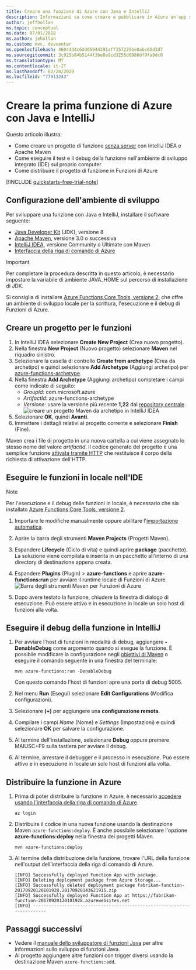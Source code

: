 ```yaml
---
title: Creare una funzione di Azure con Java e IntelliJ
description: Informazioni su come creare e pubblicare in Azure un'app semplice senza server attivata tramite HTTP con Java e IntelliJ.
author: jeffhollan
ms.topic: conceptual
ms.date: 07/01/2018
ms.author: jehollan
ms.custom: mvc, devcenter
ms.openlocfilehash: 46044d4c6dd65944291aff157229be0abc60d3d7
ms.sourcegitcommit: 3c925b84b5144f3be0a9cd3256d0886df9fa9dc0
ms.translationtype: MT
ms.contentlocale: it-IT
ms.lasthandoff: 02/28/2020
ms.locfileid: "77913243"
---
```

# <a name="create-your-first-azure-function-with-java-and-intellij"></a>Creare la prima funzione di Azure con Java e IntelliJ

Questo articolo illustra:
- Come creare un progetto di funzione [senza server](https://azure.microsoft.com/overview/serverless-computing/) con IntelliJ IDEA e Apache Maven
- Come eseguire il test e il debug della funzione nell'ambiente di sviluppo integrato (IDE) sul proprio computer
- Come distribuire il progetto di funzione in Funzioni di Azure

<!-- TODO ![Access a Hello World function from the command line with cURL](media/functions-create-java-maven/hello-azure.png) -->

[!INCLUDE [quickstarts-free-trial-note](../../includes/quickstarts-free-trial-note.md)]

## <a name="set-up-your-development-environment"></a>Configurazione dell'ambiente di sviluppo

Per sviluppare una funzione con Java e IntelliJ, installare il software seguente:

- [Java Developer Kit](https://www.azul.com/downloads/zulu/) (JDK), versione 8
- [Apache Maven](https://maven.apache.org), versione 3.0 o successiva
- [IntelliJ IDEA](https://www.jetbrains.com/idea/download), versione Community o Ultimate con Maven
- [Interfaccia della riga di comando di Azure](https://docs.microsoft.com/cli/azure)

> [!IMPORTANT]
> Per completare la procedura descritta in questo articolo, è necessario impostare la variabile di ambiente JAVA_HOME sul percorso di installazione di JDK.

 Si consiglia di installare [Azure Functions Core Tools, versione 2](functions-run-local.md#v2), che offre un ambiente di sviluppo locale per la scrittura, l'esecuzione e il debug di Funzioni di Azure.

## <a name="create-a-functions-project"></a>Creare un progetto per le funzioni

1. In IntelliJ IDEA selezionare **Create New Project** (Crea nuovo progetto).  
1. Nella finestra **New Project** (Nuovo progetto) selezionare **Maven** nel riquadro sinistro.
1. Selezionare la casella di controllo **Create from archetype** (Crea da archetipo) e quindi selezionare **Add Archetype** (Aggiungi archetipo) per [azure-functions-archetype](https://mvnrepository.com/artifact/com.microsoft.azure/azure-functions-archetype).
1. Nella finestra **Add Archetype** (Aggiungi archetipo) completare i campi come indicato di seguito:
    - _GroupId_: com.microsoft.azure
    - _ArtifactId_: azure-functions-archetype
    - _Versione_: usare la versione più recente **1,22** dal [repository centrale](https://mvnrepository.com/artifact/com.microsoft.azure/azure-functions-archetype)
    ![creare un progetto Maven da archetipo in IntelliJ IDEA](media/functions-create-first-java-intellij/functions-create-intellij.png)  
1. Selezionare **OK**, quindi **Avanti**.
1. Immettere i dettagli relativi al progetto corrente e selezionare **Finish** (Fine).

Maven crea i file di progetto in una nuova cartella a cui viene assegnato lo stesso nome del valore _artifactId_. Il codice generato del progetto è una semplice funzione [attivata tramite HTTP](/azure/azure-functions/functions-bindings-http-webhook) che restituisce il corpo della richiesta di attivazione dell'HTTP.

## <a name="run-functions-locally-in-the-ide"></a>Eseguire le funzioni in locale nell'IDE

> [!NOTE]
> Per l'esecuzione e il debug delle funzioni in locale, è necessario che sia installato [Azure Functions Core Tools, versione 2](functions-run-local.md#v2).

1. Importare le modifiche manualmente oppure abilitare l'[importazione automatica](https://www.jetbrains.com/help/idea/creating-and-optimizing-imports.html).
1. Aprire la barra degli strumenti **Maven Projects** (Progetti Maven).
1. Espandere **Lifecycle** (Ciclo di vita) e quindi aprire **package** (pacchetto). La soluzione viene compilata e inserita in un pacchetto all'interno di una directory di destinazione appena creata.
1. Espandere **Plugins** (Plugin)  > **azure-functions** e aprire **azure-functions:run** per avviare il runtime locale di Funzioni di Azure.  
  ![Barra degli strumenti Maven per Funzioni di Azure](media/functions-create-first-java-intellij/functions-intellij-java-maven-toolbar.png)  

1. Dopo avere testato la funzione, chiudere la finestra di dialogo di esecuzione. Può essere attivo e in esecuzione in locale un solo host di funzioni alla volta.

## <a name="debug-the-function-in-intellij"></a>Eseguire il debug della funzione in IntelliJ

1. Per avviare l'host di funzioni in modalità di debug, aggiungere **- DenableDebug** come argomento quando si esegue la funzione. È possibile modificare la configurazione negli [obiettivi di Maven](https://www.jetbrains.com/help/idea/maven-support.html#run_goal) o eseguire il comando seguente in una finestra del terminale:  

   ```
   mvn azure-functions:run -DenableDebug
   ```

   Con questo comando l'host di funzioni apre una porta di debug 5005.

1. Nel menu **Run** (Esegui) selezionare **Edit Configurations** (Modifica configurazioni).
1. Selezionare **(+)** per aggiungere una **configurazione remota**.
1. Compilare i campi _Name_ (Nome) e _Settings_ (Impostazioni) e quindi selezionare **OK** per salvare la configurazione.
1. Al termine dell'installazione, selezionare **Debug <nome configurazione remota>** oppure premere MAIUSC+F9 sulla tastiera per avviare il debug.

1. Al termine, arrestare il debugger e il processo in esecuzione. Può essere attivo e in esecuzione in locale un solo host di funzioni alla volta.

## <a name="deploy-the-function-to-azure"></a>Distribuire la funzione in Azure

1. Prima di poter distribuire la funzione in Azure, è necessario [accedere usando l'interfaccia della riga di comando di Azure](/cli/azure/authenticate-azure-cli?view=azure-cli-latest).

   ``` azurecli
   az login
   ```

1. Distribuire il codice in una nuova funzione usando la destinazione Maven `azure-functions:deploy`. È anche possibile selezionare l'opzione **azure-functions:deploy** nella finestra dei progetti Maven.

   ```
   mvn azure-functions:deploy
   ```

1. Al termine della distribuzione della funzione, trovare l'URL della funzione nell'output dell'interfaccia della riga di comando di Azure.

   ``` output
   [INFO] Successfully deployed Function App with package.
   [INFO] Deleting deployment package from Azure Storage...
   [INFO] Successfully deleted deployment package fabrikam-function-20170920120101928.20170920143621915.zip
   [INFO] Successfully deployed Function App at https://fabrikam-function-20170920120101928.azurewebsites.net
   [INFO] ------------------------------------------------------------------------
   ```

## <a name="next-steps"></a>Passaggi successivi

- Vedere il [manuale dello sviluppatore di funzioni Java](functions-reference-java.md) per altre informazioni sullo sviluppo di funzioni Java.
- Al progetto aggiungere altre funzioni con trigger diversi usando la destinazione Maven `azure-functions:add`.
